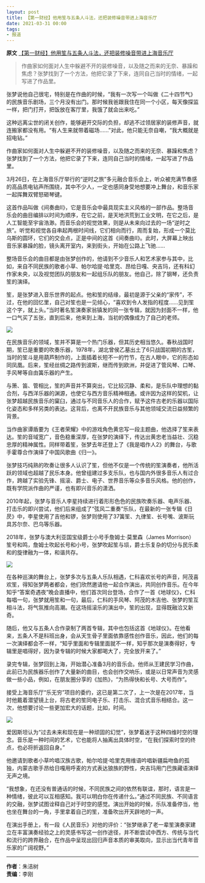 ```yaml
---
layout: post
title: 【第一财经】他用笙与五条人斗法，还把装修噪音带进上海音乐厅
date: 2021-03-31 00:00
tags:
- 报道
---
```

**原文**
[【第一财经】他用笙与五条人斗法，还把装修噪音带进上海音乐厅](https://www.yicai.com/news/101005123.html)

> 作曲家如何面对人生中躲避不开的装修噪音，以及随之而来的无奈、暴躁和焦虑？张梦找到了一个方法，他把它录了下来，连同自己当时的情绪，一起写进了作品里。

张梦说他自己很宅，特别是在作曲的时候，“我有一次写一个叫做《二十四节气》的民族音乐剧场，三个月没有出门。那时候我爸跟我住在同一个小区，每天像探监一样，把门打开，把饭放在客厅里，我饿了就会出来吃。”

这种远离尘世的闭关创作，能够避开交际的负担，却逃不过领居家的装修声音，就连搬家都没有用。“有人生来就带着磁场……”对此，他只能无奈自嘲，“我大概就是招电钻。”

作曲家如何面对人生中躲避不开的装修噪音，以及随之而来的无奈、暴躁和焦虑？张梦找到了一个方法，他把它录了下来，连同自己当时的情绪，一起写进了作品里。

3月26日，在上海音乐厅举行的“逆时之旅”多元融合音乐会上，听众被充满节奏感的高品质电钻声所围绕，其中不少人，一定也感同身受地想要冲上舞台，和音乐家一起挥舞双臂怒砸琴键。

这首作品叫做《间奏曲Ⅱ》，它是音乐会中最具现实主义风格的一部作品。整场音乐会的曲目编排以时间为顺序，在它之前，是天地洪荒到工业文明，在它之后，是人工智能至宇宙浩渺。而音乐会的视觉效果，则是从未来向过去的一场“逆时之旅”。听觉和视觉各自串起两根时间线，它们相向而行，周而复始，形成一个莫比乌斯的圆环，它们的交会点，正是中间的这首《间奏曲Ⅱ》。此时，大屏幕上映出音乐家暴躁的脸，镜头离开室内，来到街头，开始在公路上飞驰……

整场音乐会的曲目都是由张梦创作的，他请到不少音乐人和艺术家参与其中，比如，来自不同民族的歌者小草、帕尔哈提·哈里克、昂给日嘎、央吉玛，还有科幻作家未央，以及视觉团队的朋友和一起组乐队的朋友。他自己，除了钢琴，还负责笙的演绎。

笙，是张梦进入音乐世界的起点。他和笙的结缘，最初是源于父亲的“家传”，不过，在他的回忆里，自己对笙也是一见倾心，“喜欢到令人发指的程度……见到笙这个字，就上头。”当时著名笙演奏家翁镇发的同一张专辑，就因为封面不一样，他一口气买了五张，直到后来，他来到上海，当初的偶像成为了自己的老师。

![](https://imgcdn.yicai.com/uppics/images/2021/03/5f2900427ed3fd1dcc300b37f1ac9b2f.jpg)

在民族音乐的领域，笙并不算是一个热门乐器，但其历史相当悠久。春秋战国时期，笙已是重要的吹奏乐器，1978年，湖北曾侯乙墓出土了6只战国初期的古笙，当时的笙斗是用葫芦制作的，上面插着长短不一的竹节，在古人眼中，它的形态如同凤凰。后来，笙经丝绸之路传到波斯，继而传到欧洲，并促进了管风琴、口琴、手风琴等自由簧乐器的产生。

与箫、笛、管相比，笙的声音并不算突出，它比较沉静、柔和，是乐队中理想的黏合剂，与西洋乐器的渊源，也使它与西方音乐精神相通。或许因为这样的契机，让张梦超越民族音乐的窠臼，通过与不同音乐人的合作，赋予这件古老的乐器以国际化姿态和多样另类的表达。这背后，也离不开民族音乐与其他领域交流日益频繁的背景。

当作曲家谭盾要为《王者荣耀》中的游戏角色黄忠写一段主题曲，他选择了笙来表达。笙的音域宽广，音色稳重深厚，在张梦的演绎下，传达出黄忠老当益壮、沉稳忠厚的精神属性。同样带着笙，张梦去年还登上了《我是唱作人2》的舞台，与歌手霍尊合作演绎了中国风歌曲《归一》。

张梦技巧纯熟的吹奏让很多人认识了笙，但他不仅是一个传统的笙演奏者，他所活跃的领域也超越了民乐本身。他曾组建过多支乐队，也与国内外很多音乐人有过合作，跨越了实验先锋、摇滚、爵士、电子、世界音乐等众多音乐风格。他的创作，既有学院派作曲的严谨，也有即兴音乐的潇洒。

2010年起，张梦与音乐人李星持续进行着形形色色的民族吹奏乐器、电声乐器、打击乐的即兴尝试，他们后来组成了“弦风二重奏”乐队，在最新的一张专辑《日昃》中，李星使用了吉他和锣，张梦则使用了37簧笙、九律笙、长号嘴、波斯玩具苏尔奈、巴乌等乐器。

2018年，张梦与澳大利亚国宝级爵士小号手詹姆士·莫里森（James Morrison）笙号和鸣，詹姆士吹起长号和小号，张梦吹起笙与埙，爵士乐复杂的切分与民乐柔和的旋律融为一体，和谐共存。

![](https://imgcdn.yicai.com/uppics/images/2021/03/c5c7a79765f28edac2f7710ef6a1dbd9.jpg)

在各种巡演的舞台上，张梦多次与五条人乐队相遇，仁科喜欢长号的声音，阿茂喜欢笙，得知张梦两者都会，他们欣然邀请他一起合作演出，共同创作音乐。在今年知乎“答案奇遇夜”晚会直播中，他们首次同台登场，合作了一首《地球仪》，仁科每唱一句，张梦就用笙和一句，最后，仁科的手风琴、阿茂的木吉他、张梦的笙互相斗法，将气氛推向高潮。在这场摇滚乐的演出中，笙的出现，显得既融洽又新奇。

随后，他又与五条人合作录制了两首专辑，其中也包括这首《地球仪》。在他看来，五条人不是科班出身，会从天生骨子里面依靠感性创作音乐，因此，他们的每一次演绎都会不一样，“知乎里面和专辑里面就不一样，知乎那次是演奏得好，专辑里是唱得好，因为录专辑的时候大家都喝大了，完全放开来了。”

录完专辑，张梦回到上海，开始潜心准备3月的音乐会。他师从王建民学习作曲，此前已为民族器乐创作了大量新的曲目，也会创作交响乐，或是以日常声音为灵感做一些小品，例如，在朋友圈分享的《加热》，“为热得快和长号、大号而作”。

接受上海音乐厅“乐无穷”项目的委约，这已是第二次了，上一次是在2017年，当时他戴着潜望镜上台，将古老的笙同电子乐、打击乐、混合式音乐相结合。这一次，他想要讨论一些更加宏大的话题，比如，时间。

![](https://imgcdn.yicai.com/uppics/images/2021/03/27ea72c02856517f2a0bdb816407ddc8.jpg)

爱因斯坦认为“过去未来和现在是一种顽固的幻觉”，张梦着迷于这种四维时空的理念。音乐是一种时间的艺术，它也能将人抽离出具体时空，“在我们探索时空的终点，也必将折返回自身。”

他邀请到歌者小草吟唱汉族古歌，帕尔哈提·哈里克用维语吟唱新疆扁吻鱼的孤独，内蒙古歌手昂给日嘎用呼麦的方式表达狼族的野性，央吉玛用门巴族藏语演绎无声之境。

“我想象，在还没有普通话的时候，不同民族之间的依然有联谊，那时，语言是一种情绪，彼此可以互相感知。我可以明白你在传递什么。”通过不同民族、不同语言的交融，张梦试图诠释自己对于时空的感觉。演出开始的时候，乐队准备停当，他也坐在舞台的一角，手里拿着自己的笙，准备吹出开天辟地的一声。

在演出手册上，有一段《人民音乐》对他的评价：“张梦继承了老一辈笙演奏家建立在丰富演奏经验之上的灵感书写这一创作途径，并不断尝试中西方、传统与当代和流行的跨界融合，在作品中呈现出回归声音本质的审美取向，显示出当代青年音乐家的广阔视野。”

<hr class="stylish">

**作者**：朱洁树  
**责编**：李刚